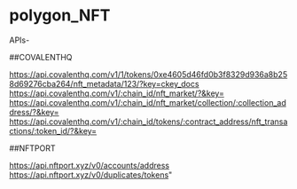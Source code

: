 # polygon_NFT



APIs-

##COVALENTHQ

https://api.covalenthq.com/v1/1/tokens/0xe4605d46fd0b3f8329d936a8b258d69276cba264/nft_metadata/123/?key=ckey_docs
https://api.covalenthq.com/v1/:chain_id/nft_market/?&key=
https://api.covalenthq.com/v1/:chain_id/nft_market/collection/:collection_address/?&key=
https://api.covalenthq.com/v1/:chain_id/tokens/:contract_address/nft_transactions/:token_id/?&key=

##NFTPORT

https://api.nftport.xyz/v0/accounts/address
https://api.nftport.xyz/v0/duplicates/tokens"

